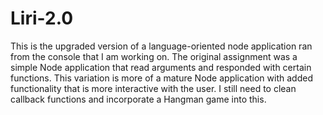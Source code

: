 # Liri-2.0
This is the upgraded version of a language-oriented node application ran from the console that I am working on. The original assignment was a simple Node application that read arguments and responded with certain functions. This variation is more of a mature Node application with added functionality that is more interactive with the user.  I still need to clean callback functions and incorporate a Hangman game into this.  
